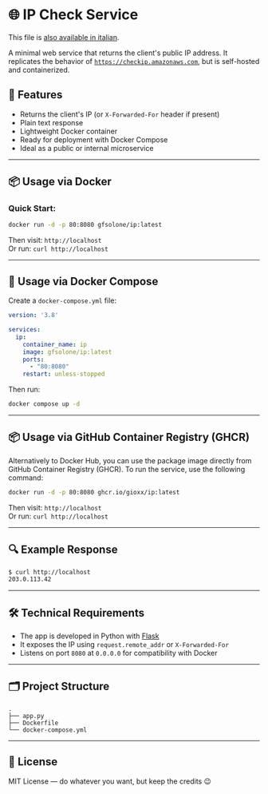 # 🌐 IP Check Service

This file is [also available in italian](README-IT.md).

A minimal web service that returns the client's public IP address. It replicates the behavior of [`https://checkip.amazonaws.com`](https://checkip.amazonaws.com), but is self-hosted and containerized.

## 🚀 Features

- Returns the client's IP (or `X-Forwarded-For` header if present)
- Plain text response
- Lightweight Docker container
- Ready for deployment with Docker Compose
- Ideal as a public or internal microservice

---

## 📦 Usage via Docker

### Quick Start:

```bash
docker run -d -p 80:8080 gfsolone/ip:latest
```

Then visit: `http://localhost`  
Or run: `curl http://localhost`

---

## 🧱 Usage via Docker Compose

Create a `docker-compose.yml` file:

```yaml
version: '3.8'

services:
  ip:
    container_name: ip
    image: gfsolone/ip:latest
    ports:
      - "80:8080"
    restart: unless-stopped
```

Then run:

```bash
docker compose up -d
```

---

## 📦 Usage via GitHub Container Registry (GHCR)

Alternatively to Docker Hub, you can use the package image directly from GitHub Container Registry (GHCR). To run the service, use the following command:

```bash
docker run -d -p 80:8080 ghcr.io/gioxx/ip:latest
```

Then visit: `http://localhost`  
Or run: `curl http://localhost`

---

## 🔍 Example Response

```bash
$ curl http://localhost
203.0.113.42
```

---

## 🛠️ Technical Requirements

- The app is developed in Python with [Flask](https://flask.palletsprojects.com/)
- It exposes the IP using `request.remote_addr` or `X-Forwarded-For`
- Listens on port `8080` at `0.0.0.0` for compatibility with Docker

---

## 🗂️ Project Structure

```
.
├── app.py
├── Dockerfile
└── docker-compose.yml
```

---

## 📄 License

MIT License — do whatever you want, but keep the credits 😉
